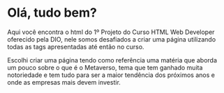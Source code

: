 # Olá, tudo bem?



Aqui você encontra o html do 1º Projeto do Curso HTML Web Developer oferecido pela DIO, nele somos desafiados a criar uma página utilizando todas as tags apresentadas até então no curso.

Escolhi criar uma página tendo como referência uma matéria que aborda um pouco sobre o que é o Metaverso, tema que tem ganhado muita notoriedade e tem tudo para ser a maior tendência dos próximos anos e onde as empresas mais devem investir.